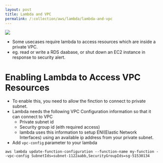 ```yaml
---
layout: post
title: Lambda and VPC
permalink: /:collection/aws/lambda/lambda-and-vpc
---
```


![]({{site.cdn}}/aws/serverless/lambda-and-vpc.png)

- Some usecases require lambda to access resources which are inside a private VPC.
- eg. read or write a RDS daabase, or shut down an EC2 instance in response to security alert.

# Enabling Lambda to Access VPC Resources
- To enable this, you need to allow the finction to connect to private subnet.
- Lambda needs the following VPC Configuration information so that it can connect to VPC
  - Private subnet id
  - Security group id (eith required access)
  - lambda uses this information to setup ENI(Elastic Network Interfaces) using an available ip address from your private subnet.
- Add `vpc-config` parameter to your lambda

```
aws lambda update-function-configuration --function-name my-function --vpc-config SubnetIds=subnet-1122aabb,SecurityGroupIds=sg-51530134
```
